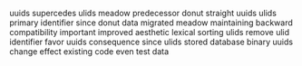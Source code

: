 uuids supercedes ulids meadow predecessor donut straight uuids ulids primary identifier since donut data migrated meadow maintaining backward compatibility important improved aesthetic lexical sorting ulids remove ulid identifier favor uuids consequence since ulids stored database binary uuids change effect existing code even test data